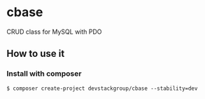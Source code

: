 # cbase
CRUD class for MySQL with PDO

## How to use it

### Install with composer

```
$ composer create-project devstackgroup/cbase --stability=dev
```

